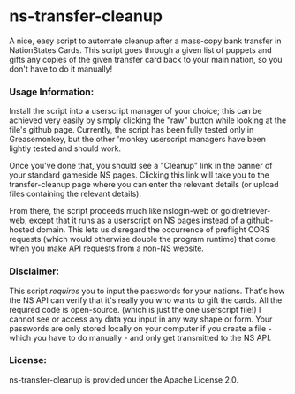 # ns-transfer-cleanup
A nice, easy script to automate cleanup after a mass-copy bank transfer in NationStates Cards. This script goes through a given list of puppets and gifts any copies of the given transfer card back to your main nation, so you don't have to do it manually!

### Usage Information:
Install the script into a userscript manager of your choice; this can be achieved very easily by simply clicking the "raw" button while looking at the file's github page. Currently, the script has been fully tested only in Greasemonkey, but the other 'monkey userscript managers have been lightly tested and should work.

Once you've done that, you should see a "Cleanup" link in the banner of your standard gameside NS pages. Clicking this link will take you to the transfer-cleanup page where you can enter the relevant details (or upload files containing the relevant details).

From there, the script proceeds much like nslogin-web or goldretriever-web, except that it runs as a userscript on NS pages instead of a github-hosted domain. This lets us disregard the occurrence of preflight CORS requests (which would otherwise double the program runtime) that come when you make API requests from a non-NS website.

### Disclaimer:
This script *requires* you to input the passwords for your nations. That's how the NS API can verify that it's really you who wants to gift the cards. All the required code is open-source. (which is just the one userscript file!) I cannot see or access any data you input in any way shape or form. Your passwords are only stored locally on your computer if you create a file - which you have to do manually - and only get transmitted to the NS API.

### License:
ns-transfer-cleanup is provided under the Apache License 2.0.
